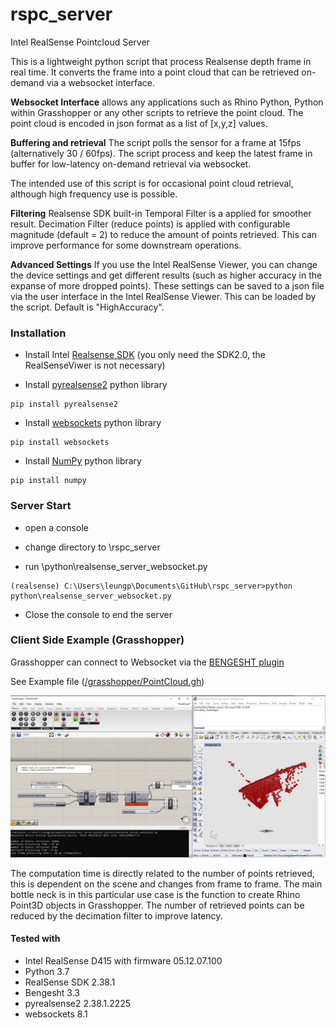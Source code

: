 # rspc_server
Intel RealSense Pointcloud Server



This is a lightweight python script that process Realsense depth frame in real time. It converts the frame into a point cloud that can be retrieved on-demand via a websocket interface.

**Websocket Interface** allows any applications such as Rhino Python, Python within Grasshopper or any other scripts to retrieve the point cloud. The point cloud is encoded in json format as a list of [x,y,z] values.

**Buffering and retrieval** The script polls the sensor for a frame at 15fps (alternatively 30 / 60fps). The script process and keep the latest frame in buffer for low-latency on-demand retrieval via websocket. 

The intended use of this script is for occasional point cloud retrieval, although high frequency use is possible.

**Filtering** Realsense SDK built-in Temporal Filter is a applied for smoother result. Decimation Filter (reduce points) is applied with configurable magnitude (default = 2) to reduce the amount of points retrieved. This can improve performance for some downstream operations. 

**Advanced Settings** If you use the Intel RealSense Viewer, you can change the device settings and get different results (such as higher accuracy in the expanse of more dropped points). These settings can be saved to a json file via the user interface in the Intel RealSense Viewer. This can be loaded by the script. Default is "HighAccuracy".

### Installation

- Install Intel [Realsense SDK](https://www.intelrealsense.com/sdk-2/) (you only need the SDK2.0, the RealSenseViwer is not necessary)

- Install [pyrealsense2](https://pypi.org/project/pyrealsense2/) python library

````
pip install pyrealsense2
````

- Install [websockets](https://pypi.org/project/websockets/) python library

```
pip install websockets
```

- Install [NumPy](https://numpy.org/install/) python library

```
pip install numpy
```

### Server Start

- open a console

- change directory to \rspc_server

- run \python\realsense_server_websocket.py

```
(realsense) C:\Users\leungp\Documents\GitHub\rspc_server>python python\realsense_server_websocket.py
```

- Close the console to end the server

### **Client Side Example (Grasshopper)**

Grasshopper can connect to Websocket via the [BENGESHT plugin](https://www.food4rhino.com/app/bengesht)

See Example file ([/grasshopper/PointCloud.gh](grasshopper/PointCloud.gh))

![usecase_grasshopper](grasshopper/usecase_grasshopper.jpg)

The computation time is directly related to the number of points retrieved, this is dependent on the scene and changes from frame to frame. The main bottle neck is in this particular use case is the function to create Rhino Point3D objects in Grasshopper. The number of retrieved points can be reduced by the decimation filter to improve latency.

#### Tested with 

- Intel RealSense D415 with firmware 05.12.07.100
- Python 3.7 
- RealSense SDK 2.38.1
- Bengesht 3.3
- pyrealsense2 2.38.1.2225
- websockets 8.1

